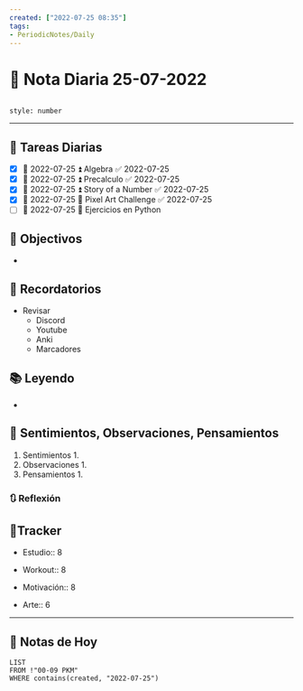 ```yaml
---
created: ["2022-07-25 08:35"]
tags:
- PeriodicNotes/Daily
---
```


# 📅 Nota Diaria 25-07-2022
```toc

style: number

```

---
## 🔷 Tareas Diarias
- [x] 📅 2022-07-25 ⏫ Algebra ✅ 2022-07-25
- [x] 📅 2022-07-25 ⏫ Precalculo ✅ 2022-07-25
- [x] 📅 2022-07-25 ⏫ Story of a Number ✅ 2022-07-25
- [x] 📅 2022-07-25 🔼 Pixel Art Challenge ✅ 2022-07-25
- [ ] 📅 2022-07-25 🔽 Ejercicios en Python

## 🎯 Objectivos
- 
## 📕 Recordatorios
- Revisar
	- Discord
	- Youtube
	- Anki
	- Marcadores
## 📚 Leyendo
- 
## 💬 Sentimientos, Observaciones, Pensamientos 
1. Sentimientos
	1. 
2. Observaciones
	1. 
3. Pensamientos
	1. 
### 🔃 Reflexión

## 🔷Tracker

- Estudio:: 8

- Workout:: 8

- Motivación:: 8

- Arte:: 6
---

## 📅 Notas de Hoy
```dataview
LIST 
FROM !"00-09 PKM" 
WHERE contains(created, "2022-07-25")
```